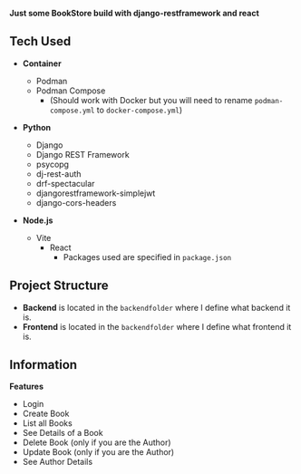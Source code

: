 **Just some BookStore build with django-restframework and react**
## Tech Used

- **Container**
  - Podman
  - Podman Compose
    - (Should work with Docker but you will need to rename `podman-compose.yml` to `docker-compose.yml`)

- **Python**
  - Django
  - Django REST Framework
  - psycopg
  - dj-rest-auth
  - drf-spectacular
  - djangorestframework-simplejwt
  - django-cors-headers

- **Node.js**
  - Vite
    - React
      - Packages used are specified in `package.json`

## Project Structure

- **Backend** is located in the `backendfolder` where I define what backend it is.
- **Frontend** is located in the `backendfolder` where I define what frontend it is.

## Information

**Features**

- Login
- Create Book
- List all Books
- See Details of a Book
- Delete Book (only if you are the Author)
- Update Book (only if you are the Author)
- See Author Details

